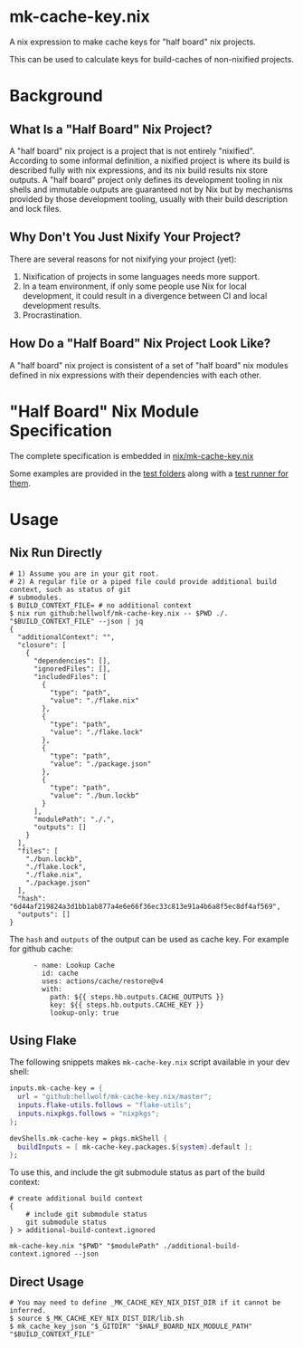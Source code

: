 # mk-cache-key.nix

A nix expression to make cache keys for "half board" nix projects.

This can be used to calculate keys for build-caches of non-nixified projects.

# Background

## What Is a "Half Board" Nix Project?

A "half board" nix project is a project that is not entirely "nixified". According to some informal
definition, a nixified project is where its build is described fully with nix expressions, and its
nix build results nix store outputs. A "half board" project only defines its development tooling in
nix shells and immutable outputs are guaranteed not by Nix but by mechanisms provided by those
development tooling, usually with their build description and lock files.

## Why Don't You Just Nixify Your Project?

There are several reasons for not nixifying your project (yet):

1. Nixification of projects in some languages needs more support.
2. In a team environment, if only some people use Nix for local development, it could result in a divergence
   between CI and local development results.
3. Procrastination.

## How Do a "Half Board" Nix Project Look Like?

A "half board" nix project is consistent of a set of "half board" nix modules defined in nix
expressions with their dependencies with each other.

# "Half Board" Nix Module Specification

The complete specification is embedded in [nix/mk-cache-key.nix](nix/mk-cache-key.nix)

Some examples are provided in the [test folders](test/) along with a [test runner for
them](test/run-test.sh).

# Usage

## Nix Run Directly

```shell
# 1) Assume you are in your git root.
# 2) A regular file or a piped file could provide additional build context, such as status of git
# submodules.
$ BUILD_CONTEXT_FILE= # no additional context
$ nix run github:hellwolf/mk-cache-key.nix -- $PWD ./. "$BUILD_CONTEXT_FILE" --json | jq
{
  "additionalContext": "",
  "closure": [
    {
      "dependencies": [],
      "ignoredFiles": [],
      "includedFiles": [
        {
          "type": "path",
          "value": "./flake.nix"
        },
        {
          "type": "path",
          "value": "./flake.lock"
        },
        {
          "type": "path",
          "value": "./package.json"
        },
        {
          "type": "path",
          "value": "./bun.lockb"
        }
      ],
      "modulePath": "./.",
      "outputs": []
    }
  ],
  "files": [
    "./bun.lockb",
    "./flake.lock",
    "./flake.nix",
    "./package.json"
  ],
  "hash": "6d44af219824a3d1bb1ab877a4e6e66f36ec33c813e91a4b6a8f5ec8df4af569",
  "outputs": []
}
```

The `hash` and `outputs` of the output can be used as cache key. For example for github cache:

```
      - name: Lookup Cache
        id: cache
        uses: actions/cache/restore@v4
        with:
          path: ${{ steps.hb.outputs.CACHE_OUTPUTS }}
          key: ${{ steps.hb.outputs.CACHE_KEY }}
          lookup-only: true
```

## Using Flake

The following snippets makes `mk-cache-key.nix` script available in your dev shell:

```nix
inputs.mk-cache-key = {
  url = "github:hellwolf/mk-cache-key.nix/master";
  inputs.flake-utils.follows = "flake-utils";
  inputs.nixpkgs.follows = "nixpkgs";
};

devShells.mk-cache-key = pkgs.mkShell {
  buildInputs = [ mk-cache-key.packages.${system}.default ];
};
```

To use this, and include the git submodule status as part of the build context:

```shell
# create additional build context
{
    # include git submodule status
    git submodule status
} > additional-build-context.ignored

mk-cache-key.nix "$PWD" "$modulePath" ./additional-build-context.ignored --json
```

## Direct Usage

```shell
# You may need to define _MK_CACHE_KEY_NIX_DIST_DIR if it cannot be inferred.
$ source $_MK_CACHE_KEY_NIX_DIST_DIR/lib.sh
$ mk_cache_key_json "$_GITDIR" "$HALF_BOARD_NIX_MODULE_PATH" "$BUILD_CONTEXT_FILE"
```

